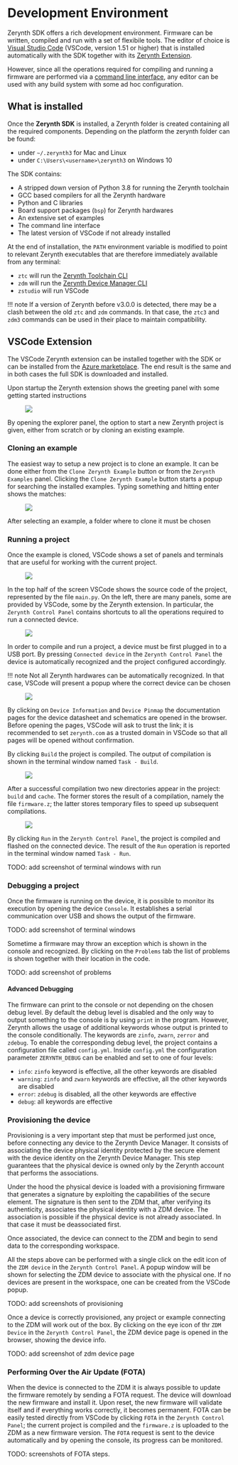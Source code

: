 # Development Environment

Zerynth SDK offers a rich development environment. Firmware can be written, compiled and run with a set of flexibile tools.
The editor of choice is [Visual Studio Code](https://code.visualstudio.com) (VSCode, version 1.51 or higher) that is installed automatically with the SDK together with its [Zerynth Extension](TODO/link-to-azure-marketplace). 

However, since all the operations required for compiling and running a firmware are performed via a [command line interface](../cli/ztc/index.md), any editor can be used with any build system with some ad hoc configuration.

## What is installed

Once the **Zerynth SDK** is installed, a Zerynth folder is created containing all the required components. Depending on the platform the zerynth folder can be found:

* under `~/.zerynth3` for Mac and Linux
* under `C:\Users\<username>\zerynth3` on Windows 10

The SDK contains:

* A stripped down version of Python 3.8 for running the Zerynth toolchain
* GCC based compilers for all the Zerynth hardware
* Python and C libraries
* Board support packages (`bsp`) for Zerynth hardwares
* An extensive set of examples
* The command line interface
* The latest version of VSCode if not already installed

At the end of installation, the `PATH` environment variable is modified to point to relevant Zerynth executables that are therefore immediately available from any terminal:

* `ztc` will run the [Zerynth Toolchain CLI](../cli/ztc/index.md)
* `zdm` will run the [Zerynth Device Manager CLI](../cli/zdm/index.md)
* `zstudio` will run VSCode

!!! note
    If a version of Zerynth before v3.0.0 is detected, there may be a clash between the old `ztc` and `zdm` commands. In that case, the `ztc3` and `zdm3` commands can be used in their place to maintain compatibility.

## VSCode Extension

The VSCode Zerynth extension can be installed together with the SDK or can be installed from the [Azure marketplace](TODO/link-to-azure-marketplace-extension). The end result is the same and in both cases the full SDK is downloaded and installed.

Upon startup the Zerynth extension shows the greeting panel with some getting started instructions
<figure>
  <a data-fancybox="gallery" href="img/vscode-startup.png">
  <img src="img/vscode-startup.png"/>
  </a>
</figure>

By opening the explorer panel, the option to start a new Zerynth project is given, either from scratch or by cloning an existing example.

### Cloning an example

The easiest way to setup a new project is to clone an example. It can be done either from the `Clone Zerynth Example` button or from the `Zerynth Examples` panel. Clicking the `Clone Zerynth Example` button starts a popup for searching the installed examples. Typing something and hitting enter shows the matches:

<figure>
  <a data-fancybox="gallery" href="img/vscode-clone-example.png">
  <img src="img/vscode-clone-example.png"/>
  </a>
</figure>

After selecting an example, a folder where to clone it must be chosen

### Running a project

Once the example is cloned, VSCode shows a set of panels and terminals that are useful for working with the current project.

<figure>
  <a data-fancybox="gallery" href="img/vscode-project-opened.png">
  <img src="img/vscode-project-opened.png"/>
  </a>
</figure>

In the top half of the screen VSCode shows the source code of the project, represented by the file `main.py`. On the left, there are many panels, some are provided by VSCode, some by the Zerynth extension. In particular, the `Zerynth Control Panel` contains shortcuts to all the operations required to run a connected device.


<figure>
  <a data-fancybox="gallery" href="img/vscode-zerynth-control-panel.png">
  <img src="img/vscode-zerynth-control-panel.png"/>
  </a>
</figure>

In order to compile and run a project, a device must be first plugged in to a USB port. By pressing `Connected device` in the `Zerynth Control Panel` the device is automatically recognized and the project configured accordingly. 

!!! note
    Not all Zerynth hardwares can be automatically recognized. In that case, VSCode will present a popup where the correct device can be chosen

<figure>
  <a data-fancybox="gallery" href="img/vscode-connect-device.png">
  <img src="img/vscode-connect-device.png"/>
  </a>
</figure>

By clicking on `Device Information` and `Device Pinmap` the documentation pages for the device datasheet and schematics are opened in the browser. Before opening the pages, VSCode will ask to trust the link; it is recommended to set `zerynth.com` as a trusted domain in VSCode so that all pages will be opened without confirmation.

By clicking `Build` the project is compiled. The output of compilation is shown in the terminal window named `Task - Build`. 

<figure>
  <a data-fancybox="gallery" href="img/vscode-build.png">
  <img src="img/vscode-build.png"/>
  </a>
</figure>

After a successful compilation two new directories appear in the project: `build` and `cache`. The former stores the result of a compilation, namely the file `firmware.z`; the latter stores temporary files to speed up subsequent compilations. 


<figure>
  <a data-fancybox="gallery" href="img/vscode-build-result.png">
  <img src="img/vscode-build-result.png"/>
  </a>
</figure>

By clicking `Run` in the `Zerynth Control Panel`, the project is compiled and flashed on the connected device. The result of the `Run` operation is reported in the terminal window named  `Task - Run`.

TODO: add screenshot of terminal windows with run


### Debugging a project

Once the firmware is running on the device, it is possible to monitor its execution by opening the device `Console`. It establishes a serial communication over USB and shows the output of the firmware.

TODO: add screenshot of terminal windows

Sometime a firmware may throw an exception which is shown in the console and recognized. By clicking on the `Problems` tab the list of problems is shown together with their location in the code.

TODO: add screenshot of problems

#### Advanced Debugging

The firmware can print to the console or not depending on the chosen debug level. By default the debug level is disabled and the only way to output something to the console is by using `print` in the program. However, Zerynth allows the usage of additional keywords whose output is printed to the console conditionally. The keywords are `zinfo`, `zwarn`, `zerror` and `zdebug`. To enable the corresponding debug level, the project contains a configuration file called `config.yml`. Inside `config.yml` the configuration parameter `ZERYNTH_DEBUG` can be enabled and set to one of four levels:

* `info`: `zinfo` keyword is effective, all the other keywords are disabled
* `warning`: `zinfo` and `zwarn` keywords are effective, all the other keywords are disabled
* `error`: `zdebug` is disabled, all the other keywords are effective
* `debug`: all keywords are effective



### Provisioning the device

Provisioning is a very important step that must be performed just once, before connecting any device to the Zerynth Device Manager. It consists of associating the device physical identity protected by the secure element with the device identity on the Zerynth Device Manager. This step guarantees that the physical device is owned only by the Zerynth account that performs the associations.

Under the hood the physical device is loaded with a provisioning firmware that generates a signature by exploiting the capabilities of the secure element. 
The signature is then sent to the ZDM that, after verifying its authenticity, associates the physical identity with a ZDM device. The association is possible if the physical device is not already associated. In that case it must be deassociated first.

Once associated, the device can connect to the ZDM and begin to send data to the corresponding workspace.

All the steps above can be performed with a single click on the edit icon of the `ZDM device` in the `Zerynth Control Panel`. A popup window will be shown for selecting the ZDM device to associate with the physical one. If no devices are present in the workspace, one can be created from the VSCode popup.

TODO: add screenshots of provisioning

Once a device is correctly provisioned, any project or example connecting to the ZDM will work out of the box.
By clicking on the eye icon of thr `ZDM Device` in the `Zerynth Control Panel`, the ZDM device page is opened in the browser,
showing the device info.

TODO: add screenshot of zdm device page


### Performing Over the Air Update (FOTA)

When the device is connected to the ZDM it is always possible to update the firmware remotely by sending a FOTA request. The device will download the new firmware and install it. Upon reset, the new firmware will validate itself and if everything works correctly, it becomes permanent. FOTA can be easily tested directly from VSCode by clicking `FOTA` in the `Zerynth Control Panel`; the current project is compiled and the `firmware.z` is uploaded to the ZDM as a new firmware version. The `FOTA` request is sent to the device automatically and by opening the console, its progress can be monitored.

TODO: screenshots of FOTA steps.


